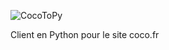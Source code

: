 ![CocoToPy](https://raw.githubusercontent.com/caecilius/CocoToPy.github.io/master/logo.svg)

Client en Python pour le site coco.fr
